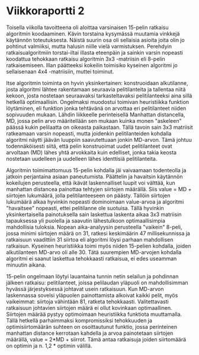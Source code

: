 Viikkoraportti 2
=======

Toisella viikolla tavoitteena oli aloittaa varsinaisen 15-pelin ratkaisu algoritmin koodaaminen. Kävin torstaina kysymässä
muutamia vinkkejä käytännön toteutuksesta. Näistä suurin osa oli sellaisia asioita joita olin jo pohtinut valmiiksi, mutta
halusin niille vielä varmistuksen. Perehdyin ratkaisualgoritmiin torstai-iltai illasta eteenpäin ja sainkin varsin nopeasti
koodattua tehokkaan ratkaisu algoritmin 3x3 -matriisin eli 8-pelin ratkaisemiseen.  Illan päätteeksi kokeilin toimisiko kyseinen algoritmi jo sellaisenaan 4x4 -matriisiin, muttei toiminut. 

Itse algoritmin toiminta on hyvin yksinkertainen: konstruoidaan alkutilanne, josta algoritmi lähtee rakentamaan seuraavia pelitilanteita ja tallentaa niitä kekoon, josta nostetaan seuraavaksi tarkasteltavaksi pelitilanteeksi aina sillä hetkellä optimaallisin. Ongelmaksi muodostui toimivan heuristiikka funktion löytäminen, eli funktion jonka tehtävänä on arvottaa eri pelitilanteet niiden sopivuuden mukaan. Lähdin liikkeelle perinteisellä Manhattan distancella, MD, jossa pelin arvo määritellään sen mukaan kuinka monen "askeleen" päässä kukin pelilaatta on oikeasta paikastaan. Tällä tavoin sain 3x3 matriisit ratkeamaan varsin nopeasti, mutta joidenkin pelitilanteiden kohdalla algoritmi näytti jäävän luuppiin saavutettuaan jonkin MD-arvon. Tämä johtuu todennäköisesti siitä, että pelin konstruoimat uudet pelitilanteet ovat arvoltaan (MD) lähes yhtä arvokkaita kuin edelliset, jonka takia keosta nostetaan uudelleen ja uudelleen lähes identtisiä pelitilanteita.

Algoritmin toimimattomuus 15-pelin kohdalla jäi vaivaamaan todenteolla ja jatkoin perjantaina asiaan paneutumista. Päättelin ja havaitsin käytännön kokeilujen perusteella, että ikävät laskennalliset luupit voi välttää, kun manhattan distancea painottaa tehtyjen siirtojen määrällä. Siis value = MD + siirtojen lukumäärä, jolla pelitilanteeseen on päästy. Tällöin siirtojen lukumäärä alkaa hyvinkin nopeasti dominoimaan value-arvoa ja algoritmi "havaitsee" nopeasti, ettei pelitilanne ole suotuisa. Tällä hyvinkin yksinkertaisella painotuksella sain laskettua laskenta aikaa 3x3 matriisin tapauksessa yli puolella ja saavutin lähestulkoon optimaallisimpia mahdollisia tuloksia. Nopean aika-analyysin perusteella "vaikein" 8-peli, jossa minimi siirtojen määrä on 31, ratkesi keskimäärin 47 millisekunnissa ja ratkaisuun vaadittiin 31 siirtoa eli algoritmi löysi parhaan mahdollisen ratkaisun. Kyseinen heuristiikka toimi myös niiden 15-pelien kohdalla, joiden alkutilanteen MD-arvo oli alle 30. Tätä suurempien MD-arvojen kohdalla algoritmi ei saanut laskettua tehokkaasti ratkaisua, ei edes useamman minuutin aikana. 

15-pelin ongelmaan löytyi lauantaina tunnin netin selailun ja pohdinnan jälkeen ratkaisu: pelitilanteet, joissa pelilaudan yläpuoli on mahdollisimman hyvässä järjestyksessä johtavat usein ratkaisuun. Kun MD-arvon laskennassa sovelsi yläpuolen painottamista alkoivat kaikki pelit, myös vaikeimmat: siirtoja vähintään 81, ratketa tehokkaasti. Valitettavasti ratkaisuun johtavien siirtojen määrä ei ollut kovinkaan optimaallinen. Siirtojen määrää pystyy optimoimaan heuristiikka funktiota muuttamalla. Tällä hetkellä parhaimmaksi kompromissiksi tehokkuuden ja optimisiirtomäärän suhteen on osoittautunut funktio, jossa perinteinen manhattan distance kerrotaan kahdella ja arvoa painotetaan siirtojen määrällä, value = 2*MD + siirrot. Tämä antaa ratkaisuja joiden siirtomäärä on optimin ja n. 1,2 * optimin välillä.
